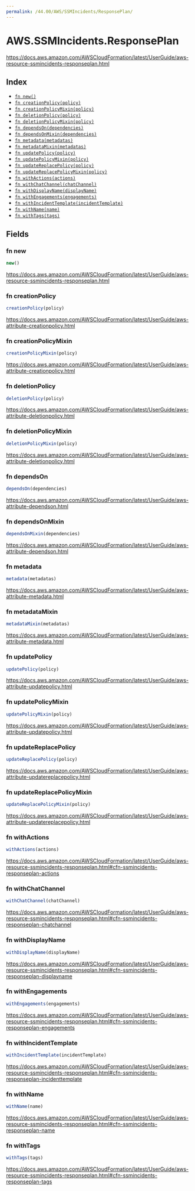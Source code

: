```yaml
---
permalink: /44.00/AWS/SSMIncidents/ResponsePlan/
---
```


# AWS.SSMIncidents.ResponsePlan

https://docs.aws.amazon.com/AWSCloudFormation/latest/UserGuide/aws-resource-ssmincidents-responseplan.html

## Index

* [`fn new()`](#fn-new)
* [`fn creationPolicy(policy)`](#fn-creationpolicy)
* [`fn creationPolicyMixin(policy)`](#fn-creationpolicymixin)
* [`fn deletionPolicy(policy)`](#fn-deletionpolicy)
* [`fn deletionPolicyMixin(policy)`](#fn-deletionpolicymixin)
* [`fn dependsOn(dependencies)`](#fn-dependson)
* [`fn dependsOnMixin(dependencies)`](#fn-dependsonmixin)
* [`fn metadata(metadatas)`](#fn-metadata)
* [`fn metadataMixin(metadatas)`](#fn-metadatamixin)
* [`fn updatePolicy(policy)`](#fn-updatepolicy)
* [`fn updatePolicyMixin(policy)`](#fn-updatepolicymixin)
* [`fn updateReplacePolicy(policy)`](#fn-updatereplacepolicy)
* [`fn updateReplacePolicyMixin(policy)`](#fn-updatereplacepolicymixin)
* [`fn withActions(actions)`](#fn-withactions)
* [`fn withChatChannel(chatChannel)`](#fn-withchatchannel)
* [`fn withDisplayName(displayName)`](#fn-withdisplayname)
* [`fn withEngagements(engagements)`](#fn-withengagements)
* [`fn withIncidentTemplate(incidentTemplate)`](#fn-withincidenttemplate)
* [`fn withName(name)`](#fn-withname)
* [`fn withTags(tags)`](#fn-withtags)

## Fields

### fn new

```ts
new()
```

https://docs.aws.amazon.com/AWSCloudFormation/latest/UserGuide/aws-resource-ssmincidents-responseplan.html

### fn creationPolicy

```ts
creationPolicy(policy)
```

https://docs.aws.amazon.com/AWSCloudFormation/latest/UserGuide/aws-attribute-creationpolicy.html

### fn creationPolicyMixin

```ts
creationPolicyMixin(policy)
```

https://docs.aws.amazon.com/AWSCloudFormation/latest/UserGuide/aws-attribute-creationpolicy.html

### fn deletionPolicy

```ts
deletionPolicy(policy)
```

https://docs.aws.amazon.com/AWSCloudFormation/latest/UserGuide/aws-attribute-deletionpolicy.html

### fn deletionPolicyMixin

```ts
deletionPolicyMixin(policy)
```

https://docs.aws.amazon.com/AWSCloudFormation/latest/UserGuide/aws-attribute-deletionpolicy.html

### fn dependsOn

```ts
dependsOn(dependencies)
```

https://docs.aws.amazon.com/AWSCloudFormation/latest/UserGuide/aws-attribute-dependson.html

### fn dependsOnMixin

```ts
dependsOnMixin(dependencies)
```

https://docs.aws.amazon.com/AWSCloudFormation/latest/UserGuide/aws-attribute-dependson.html

### fn metadata

```ts
metadata(metadatas)
```

https://docs.aws.amazon.com/AWSCloudFormation/latest/UserGuide/aws-attribute-metadata.html

### fn metadataMixin

```ts
metadataMixin(metadatas)
```

https://docs.aws.amazon.com/AWSCloudFormation/latest/UserGuide/aws-attribute-metadata.html

### fn updatePolicy

```ts
updatePolicy(policy)
```

https://docs.aws.amazon.com/AWSCloudFormation/latest/UserGuide/aws-attribute-updatepolicy.html

### fn updatePolicyMixin

```ts
updatePolicyMixin(policy)
```

https://docs.aws.amazon.com/AWSCloudFormation/latest/UserGuide/aws-attribute-updatepolicy.html

### fn updateReplacePolicy

```ts
updateReplacePolicy(policy)
```

https://docs.aws.amazon.com/AWSCloudFormation/latest/UserGuide/aws-attribute-updatereplacepolicy.html

### fn updateReplacePolicyMixin

```ts
updateReplacePolicyMixin(policy)
```

https://docs.aws.amazon.com/AWSCloudFormation/latest/UserGuide/aws-attribute-updatereplacepolicy.html

### fn withActions

```ts
withActions(actions)
```

https://docs.aws.amazon.com/AWSCloudFormation/latest/UserGuide/aws-resource-ssmincidents-responseplan.html#cfn-ssmincidents-responseplan-actions

### fn withChatChannel

```ts
withChatChannel(chatChannel)
```

https://docs.aws.amazon.com/AWSCloudFormation/latest/UserGuide/aws-resource-ssmincidents-responseplan.html#cfn-ssmincidents-responseplan-chatchannel

### fn withDisplayName

```ts
withDisplayName(displayName)
```

https://docs.aws.amazon.com/AWSCloudFormation/latest/UserGuide/aws-resource-ssmincidents-responseplan.html#cfn-ssmincidents-responseplan-displayname

### fn withEngagements

```ts
withEngagements(engagements)
```

https://docs.aws.amazon.com/AWSCloudFormation/latest/UserGuide/aws-resource-ssmincidents-responseplan.html#cfn-ssmincidents-responseplan-engagements

### fn withIncidentTemplate

```ts
withIncidentTemplate(incidentTemplate)
```

https://docs.aws.amazon.com/AWSCloudFormation/latest/UserGuide/aws-resource-ssmincidents-responseplan.html#cfn-ssmincidents-responseplan-incidenttemplate

### fn withName

```ts
withName(name)
```

https://docs.aws.amazon.com/AWSCloudFormation/latest/UserGuide/aws-resource-ssmincidents-responseplan.html#cfn-ssmincidents-responseplan-name

### fn withTags

```ts
withTags(tags)
```

https://docs.aws.amazon.com/AWSCloudFormation/latest/UserGuide/aws-resource-ssmincidents-responseplan.html#cfn-ssmincidents-responseplan-tags